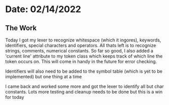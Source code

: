 # Date: 02/14/2022

## The Work
Today I got my lexer to recognize whitespace (which it ingores), keywords, identifiers, special characters and operators.
All thats left is to recognize strings, comments, numerical constants. So far so good, I also added a 'current line' 
attribute to my token class which keeps track of which line the token occurs on. This will come in handy in the future
for error checking.

Identifiers will also need to be added to the symbol table (which is yet to be implemented) but one thing at a time

I came back and worked some more and got the lexer to identify all but char constants. Lots more testing and 
cleanup needs to be done but this is a win for today